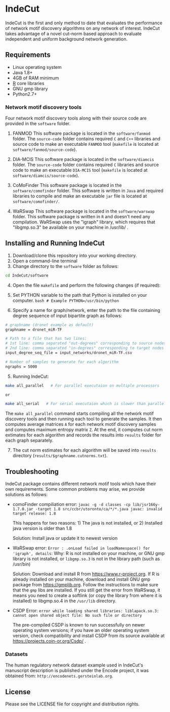 # IndeCut
IndeCut is the first and only method to date that evaluates the performance of network motif discovery algorithms on any network of interest. IndeCut takes advantage of a novel cut-norm based approach to evaluate independent and uniform background network generation.

## Requirements
+ Linux operating system
+ Java 1.8+
+ 4GB of RAM minimum
+ [R](www.r-project.org) core libraries
+ GNU gmp library
+ Python2.7+

### Network motif discovery tools
Four network motif discovery tools along with their source code are provided in the `software` folder. 

1. FANMOD
  This software package is located in the `software/fanmod` folder. The `source-code` folder contains required `C` and `C++` libraries and source code to make an executable `FANMOD` tool (`makefile` is located at `software/fanmod/source-code`).
  
2. DIA-MCIS
  This software package is located in the `software/diamcis` folder. The `source-code` folder contains required `C` libraries and source code to make an executable `DIA-MCIS` tool (`makefile` is located at `software/diamcis/source-code`).
  
3. CoMoFinder
  This software package is located in the `software/comofinder` folder. This software is written in `Java` and required libraries to compile and make an executable `jar` file is located at `software/comofinder/`.
  
4. WaRSwap
  This software package is located in the `software/warswap` folder. This software package is written in `R` and doesn't need any compilation. WaRSwap uses the "igraph" library, which requires that "libgmp.so.3" be available on your machine in /usr/lib/ . 

## Installing and Running IndeCut
1. Download/clone this repository into your working directory. 
2. Open a command-line terminal
3. Change directory to the `software` folder as follows:
  ```bash
  cd IndeCut/software
  ```
  
4. Open the file `makefile` and perform the following changes (if required):
  1. Set PYTHON variable to the path that Python is installed on your computer.
    ```bash
    # Example
    PYTHON=/usr/bin/python
    ```
    
  2. Specify a name for graph/network, enter the path to the file containing degree sequence of input bipartite graph as follows:
  ```bash
  # graphname (dronet example as default)
  graphname = dronet_miR-TF 

  # Path to a file that has two lines: 
  # 1st line: comma separated "out-degrees" corresponding to source nodes
  # 2nd line: comma separated "in-degrees" corresponding to target nodes
  input_degree_seq_file = input_networks/dronet_miR-TF.csv

  # Number of samples to generate for each algorithm
  ngraphs = 5000
  ```
  
5. Running IndeCut:
  ```bash
  make all_parallel   # For parallel executaion on multiple processors
  
  or
  
  make all_serial   # For serial executaion which is slower than parallel executaion
  ```
  The `make all_parallel` command starts compiling all the network motif discovery tools and then running each tool to generate the samples. It then computes average matrices `A` for each network motif discovery samples and computes maximum entropy matrix `Z`. At the end, it computes cut norm extimates for each algorithm and records the results into `results` folder for each graph separately.

7. The cut norm estimates for each algorithm  will be saved into `results` directory (`results/$graphname.cutnorms.txt`).

## Troubleshooting
IndeCut package contains different network motif tools which have their own requirements. Some common problems may arise, we provide solutions as follows:

* comoFinder compiliation error: `javac -g -d classes -cp lib/jsr166y-1.7.0.jar -target 1.8 src/ccbr/utoronto/ca/*/*.java javac: invalid target release: 1.8`

  This happens for two reasons: 1) The java is not installed, or 2) Installed java version is older than 1.8
  
  Solution: Install java or update it to newest version
  
* WaRSwap error: `Error : .onLoad failed in loadNamespace() for 'igraph', details`:
  Why: R is not installed on your machine, or GNU gmp library is not installed, or `libgmp.so.3` is not in the library path (such as /usr/bin)
  
  Solution: Download and install R from https://www.r-project.org.
  If R is already installed on your machine, download and install GNU gmp package from https://gmplib.org. Follow the instructions to make sure that the `gmp` libs are installed. If you still get the error from WaRSwap, it means you need to create a softlink (or copy the library from where it is installed) to libgmp.so.4 in the `/usr/lib` directory.

* CSDP Error: `error while loading shared libraries: liblapack.so.3: cannot open shared object file: No such file or directory`

  The pre-compiled CSDP is known to run successfully on newer operating system versions; if you have an older operating system version, check compatibility and install CSDP from its source available at https://projects.coin-or.org/Csdp/ .

### Datasets
The human regulatory network dataset example used in IndeCut's manuscript description is published under the Encode project, it was obtained from: `http://encodenets.gersteinlab.org`.

## License
Please see the LICENSE file for copyright and distribution rights.


